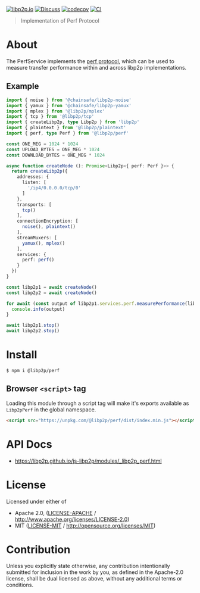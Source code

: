 [![libp2p.io](https://img.shields.io/badge/project-libp2p-yellow.svg?style=flat-square)](http://libp2p.io/)
[![Discuss](https://img.shields.io/discourse/https/discuss.libp2p.io/posts.svg?style=flat-square)](https://discuss.libp2p.io)
[![codecov](https://img.shields.io/codecov/c/github/libp2p/js-libp2p.svg?style=flat-square)](https://codecov.io/gh/libp2p/js-libp2p)
[![CI](https://img.shields.io/github/actions/workflow/status/libp2p/js-libp2p/main.yml?branch=master\&style=flat-square)](https://github.com/libp2p/js-libp2p/actions/workflows/main.yml?query=branch%3Amaster)

> Implementation of Perf Protocol

# About

The PerfService implements the [perf protocol](https://github.com/libp2p/specs/blob/master/perf/perf.md), which can be used to measure transfer performance within and across libp2p implementations.

## Example

```typescript
import { noise } from '@chainsafe/libp2p-noise'
import { yamux } from '@chainsafe/libp2p-yamux'
import { mplex } from '@libp2p/mplex'
import { tcp } from '@libp2p/tcp'
import { createLibp2p, type Libp2p } from 'libp2p'
import { plaintext } from '@libp2p/plaintext'
import { perf, type Perf } from '@libp2p/perf'

const ONE_MEG = 1024 * 1024
const UPLOAD_BYTES = ONE_MEG * 1024
const DOWNLOAD_BYTES = ONE_MEG * 1024

async function createNode (): Promise<Libp2p<{ perf: Perf }>> {
  return createLibp2p({
    addresses: {
      listen: [
        '/ip4/0.0.0.0/tcp/0'
      ]
    },
    transports: [
      tcp()
    ],
    connectionEncryption: [
      noise(), plaintext()
    ],
    streamMuxers: [
      yamux(), mplex()
    ],
    services: {
      perf: perf()
    }
  })
}

const libp2p1 = await createNode()
const libp2p2 = await createNode()

for await (const output of libp2p1.services.perf.measurePerformance(libp2p2.getMultiaddrs()[0], UPLOAD_BYTES, DOWNLOAD_BYTES)) {
  console.info(output)
}

await libp2p1.stop()
await libp2p2.stop()
```

# Install

```console
$ npm i @libp2p/perf
```

## Browser `<script>` tag

Loading this module through a script tag will make it's exports available as `Libp2pPerf` in the global namespace.

```html
<script src="https://unpkg.com/@libp2p/perf/dist/index.min.js"></script>
```

# API Docs

- <https://libp2p.github.io/js-libp2p/modules/_libp2p_perf.html>

# License

Licensed under either of

- Apache 2.0, ([LICENSE-APACHE](LICENSE-APACHE) / <http://www.apache.org/licenses/LICENSE-2.0>)
- MIT ([LICENSE-MIT](LICENSE-MIT) / <http://opensource.org/licenses/MIT>)

# Contribution

Unless you explicitly state otherwise, any contribution intentionally submitted for inclusion in the work by you, as defined in the Apache-2.0 license, shall be dual licensed as above, without any additional terms or conditions.
